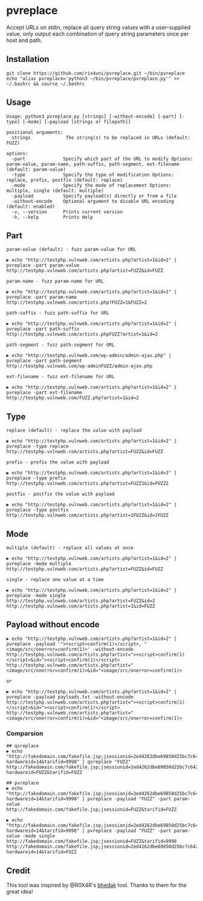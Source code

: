 # pvreplace
 
Accept URLs on stdin, replace all query string values with a user-supplied value, only output
each combination of query string parameters once per host and path.

## Installation
```
git clone https://github.com/rix4uni/pvreplace.git ~/bin/pvreplace
echo "alias pvreplace='python3 ~/bin/pvreplace/pvreplace.py'" >> ~/.bashrc && source ~/.bashrc
```

## Usage
```
Usage: python3 pvreplace.py [strings] [-without-encode] [-part] [-type] [-mode] [-payload [strings or filepath]]

positional arguments:
  strings             The string(s) to be replaced in URLs (default: FUZZ)

options:
  -part              Specify which part of the URL to modify Options: param-value, param-name, path-suffix, path-segment, ext-filename (default: param-value)
  -type              Specify the type of modification Options: replace, prefix, postfix (default: replace)
  -mode              Specify the mode of replacement Options: multiple, single (default: multiple)
  -payload           Specify payload(s) directly or from a file
  -without-encode    Optional argument to disable URL encoding (default: enabled)
  -v, --version      Prints current version
  -h, --help         Prints Help
```

## Part
`param-value (default) - fuzz param-value for URL`
```
▶ echo "http://testphp.vulnweb.com/artists.php?artist=1&id=2" | pvreplace -part param-value
http://testphp.vulnweb.com/artists.php?artist=FUZZ&id=FUZZ
```

`param-name - fuzz param-name for URL`
```
▶ echo "http://testphp.vulnweb.com/artists.php?artist=1&id=2" | pvreplace -part param-name
http://testphp.vulnweb.com/artists.php?FUZZ=1&FUZZ=2
```

`path-suffix - fuzz path-suffix for URL`
```
▶ echo "http://testphp.vulnweb.com/artists.php?artist=1&id=2" | pvreplace -part path-suffix
http://testphp.vulnweb.com/artists.phpFUZZ?artist=1&id=2
```

`path-segment - fuzz path-segment for URL`
```
▶ echo "http://testphp.vulnweb.com/wp-admin/admin-ajax.php" | pvreplace -part path-segment
http://testphp.vulnweb.com/wp-adminFUZZ/admin-ajax.php
```

`ext-filename - fuzz ext-filename for URL`
```
▶ echo "http://testphp.vulnweb.com/artists.php?artist=1&id=2" | pvreplace -part ext-filename
http://testphp.vulnweb.com/FUZZ.php?artist=1&id=2
```

## Type
`replace (default) - replace the value with payload`
```
▶ echo "http://testphp.vulnweb.com/artists.php?artist=1&id=2" | pvreplace -type replace
http://testphp.vulnweb.com/artists.php?artist=FUZZ&id=FUZZ
```

`prefix - prefix the value with payload`
```
▶ echo "http://testphp.vulnweb.com/artists.php?artist=1&id=2" | pvreplace -type prefix
http://testphp.vulnweb.com/artists.php?artist=FUZZ1&id=FUZZ2
```

`postfix - postfix the value with payload`
```
▶ echo "http://testphp.vulnweb.com/artists.php?artist=1&id=2" | pvreplace -type postfix
http://testphp.vulnweb.com/artists.php?artist=1FUZZ&id=2FUZZ
```

## Mode
`multiple (default) - replace all values at once`
```
▶ echo "http://testphp.vulnweb.com/artists.php?artist=1&id=2" | pvreplace -mode multiple
http://testphp.vulnweb.com/artists.php?artist=FUZZ&id=FUZZ
```

`single - replace one value at a time`
```
▶ echo "http://testphp.vulnweb.com/artists.php?artist=1&id=2" | pvreplace -mode single
http://testphp.vulnweb.com/artists.php?artist=FUZZ&id=2
http://testphp.vulnweb.com/artists.php?artist=1&id=FUZZ
```

## Payload without encode
```
▶ echo "http://testphp.vulnweb.com/artists.php?artist=1&id=2" | pvreplace -payload '"><script>confirm(1)</script>, "<image/src/onerror=confirm(1)>' -without-encode
http://testphp.vulnweb.com/artists.php?artist="><script>confirm(1)</script>&id="><script>confirm(1)</script>
http://testphp.vulnweb.com/artists.php?artist="<image/src/onerror=confirm(1)>&id="<image/src/onerror=confirm(1)>

or

▶ echo "http://testphp.vulnweb.com/artists.php?artist=1&id=2" | pvreplace -payload payloads.txt -without-encode
http://testphp.vulnweb.com/artists.php?artist="><script>confirm(1)</script>&id="><script>confirm(1)</script>
http://testphp.vulnweb.com/artists.php?artist="<image/src/onerror=confirm(1)>&id="<image/src/onerror=confirm(1)>
```

### Comparsion
```
## qsreplace
▶ echo "http://fakedomain.com/fakefile.jsp;jsessionid=2ed4262dbe69850d25bc7c6424ba59db?hardwareid=14&tarifid=9998" | qsreplace "FUZZ"
http://fakedomain.com/fakefile.jsp;jsessionid=2ed4262dbe69850d25bc7c6424ba59db?hardwareid=FUZZ&tarifid=FUZZ

## pvreplace
▶ echo "http://fakedomain.com/fakefile.jsp;jsessionid=2ed4262dbe69850d25bc7c6424ba59db?hardwareid=14&tarifid=9998" | pvreplace -payload "FUZZ" -part param-value
http://fakedomain.com/fakefile.jsp;jsessionid=FUZZ&tarifid=FUZZ

▶ echo "http://fakedomain.com/fakefile.jsp;jsessionid=2ed4262dbe69850d25bc7c6424ba59db?hardwareid=14&tarifid=9998" | pvreplace -payload "FUZZ" -part param-value -mode single
http://fakedomain.com/fakefile.jsp;jsessionid=FUZZ&tarifid=9998
http://fakedomain.com/fakefile.jsp;jsessionid=2ed4262dbe69850d25bc7c6424ba59db?hardwareid=14&tarifid=FUZZ
```

## Credit
This tool was inspired by @R0X4R's [bhedak](https://github.com/R0X4R/bhedak) tool. Thanks to them for the great idea!
